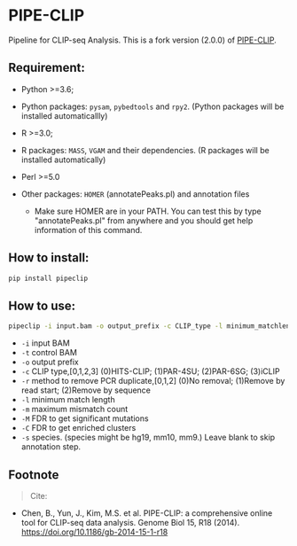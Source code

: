 # PIPE-CLIP

Pipeline for CLIP-seq Analysis.
This is a fork version (2.0.0) of [PIPE-CLIP](https://github.com/QBRC/PIPE-CLIP).

## Requirement:

- Python >=3.6;
- Python packages: `pysam`, `pybedtools` and `rpy2`. (Python packages will be installed automaticallly)

- R >=3.0;
- R packages: `MASS`, `VGAM` and their dependencies. (R packages will be installed automatically)

- Perl >=5.0
- Other packages: `HOMER` (annotatePeaks.pl) and annotation files
  - Make sure HOMER are in your PATH. You can test this by type "annotatePeaks.pl" from anywhere and you should get help information of this command.

## How to install:

```bash
pip install pipeclip
```

## How to use:

```bash
pipeclip -i input.bam -o output_prefix -c CLIP_type -l minimum_matchlength -m maximum_mismatchcount -r Remove_PCR_duplicate -M FDR_for_mutations -C FDR_for_clusters -s species
```

- `-i` input BAM
- `-t` control BAM
- `-o` output prefix
- `-c` CLIP type,[0,1,2,3] (0)HITS-CLIP; (1)PAR-4SU; (2)PAR-6SG; (3)iCLIP
- `-r` method to remove PCR duplicate,[0,1,2] (0)No removal; (1)Remove by read start; (2)Remove by sequence
- `-l` minimum match length
- `-m` maximum mismatch count
- `-M` FDR to get significant mutations
- `-C` FDR to get enriched clusters
- `-s` species. (species might be hg19, mm10, mm9.) Leave blank to skip annotation step.

## Footnote

> Cite:

- Chen, B., Yun, J., Kim, M.S. et al. PIPE-CLIP: a comprehensive online tool for CLIP-seq data analysis. Genome Biol 15, R18 (2014). https://doi.org/10.1186/gb-2014-15-1-r18
